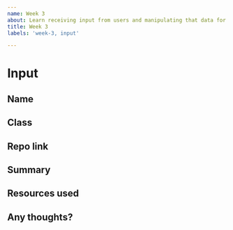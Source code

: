 ```yaml
---
name: Week 3
about: Learn receiving input from users and manipulating that data for your own feature using HTTP request methods.
title: Week 3
labels: 'week-3, input'

---
```


# Input

## Name
<!-- Add your name here-->

## Class
<!-- Add your class (tech-x) here -->

## Repo link
<!-- Include a link to your repository -->

## Summary
<!-- A summary of what you did. What progress did you make? -->

## Resources used
<!-- What resources did you use? -->

## Any thoughts?
<!-- Let us know what you thought of the homework, and give us any feedback. What parts did you find difficult? -->
